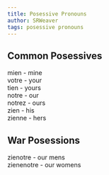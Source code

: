```yaml
---
title: Posessive Pronouns
author: SRWeaver
tags: posessive pronouns
---
```

## Common Posessives
mien - mine<br />
votre - your<br />
tien - yours<br />
notre - our<br />
notrez - ours<br />
zien - his<br />
zienne - hers<br />

## War Posessions
zienotre - our mens<br />
zienenotre - our womens
